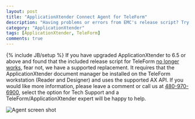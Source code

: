 ```yaml
---
layout: post
title: "ApplicationXtender Connect Agent for TeleForm"
description: "Having problems or errors from EMC's release script? Try our supported Connect Agent."
category: "ApplicationXtender"
tags: [ApplicationXtender, TeleForm]
comments: true
---
```

{% include JB/setup %}
If you have upgraded ApplicationXtender to 6.5 or above and found that the included release script for TeleForm [no longer works](https://community.emc.com/thread/116371), fear not, we have a supported replacement. It requires that the ApplicationXtender document manager be installed on the TeleForm workstation (Reader and Designer) and uses the supported AX API. If you would like more information, please leave a comment or call us at <a href="tel:+14809706900">480-970-6900</a>, select the option for Tech Support and a TeleForm/ApplicationXtender expert will be happy to help.

![Agent screen shot](http://techblog.binaryoffice.com/img/ax_connect_agent.png)